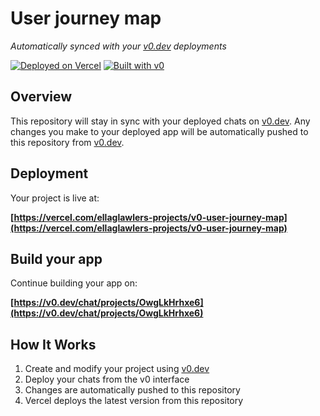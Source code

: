# User journey map

*Automatically synced with your [v0.dev](https://v0.dev) deployments*

[![Deployed on Vercel](https://img.shields.io/badge/Deployed%20on-Vercel-black?style=for-the-badge&logo=vercel)](https://vercel.com/ellaglawlers-projects/v0-user-journey-map)
[![Built with v0](https://img.shields.io/badge/Built%20with-v0.dev-black?style=for-the-badge)](https://v0.dev/chat/projects/OwgLkHrhxe6)

## Overview

This repository will stay in sync with your deployed chats on [v0.dev](https://v0.dev).
Any changes you make to your deployed app will be automatically pushed to this repository from [v0.dev](https://v0.dev).

## Deployment

Your project is live at:

**[https://vercel.com/ellaglawlers-projects/v0-user-journey-map](https://vercel.com/ellaglawlers-projects/v0-user-journey-map)**

## Build your app

Continue building your app on:

**[https://v0.dev/chat/projects/OwgLkHrhxe6](https://v0.dev/chat/projects/OwgLkHrhxe6)**

## How It Works

1. Create and modify your project using [v0.dev](https://v0.dev)
2. Deploy your chats from the v0 interface
3. Changes are automatically pushed to this repository
4. Vercel deploys the latest version from this repository